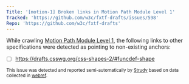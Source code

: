 ```yaml
---
Title: '[motion-1] Broken links in Motion Path Module Level 1'
Tracked: 'https://github.com/w3c/fxtf-drafts/issues/598'
Repo: 'https://github.com/w3c/fxtf-drafts'
---
```


While crawling [Motion Path Module Level 1](https://drafts.fxtf.org/motion-1/), the following links to other specifications were detected as pointing to non-existing anchors:
* [ ] https://drafts.csswg.org/css-shapes-2/#funcdef-shape

<sub>This issue was detected and reported semi-automatically by [Strudy](https://github.com/w3c/strudy/) based on data collected in [webref](https://github.com/w3c/webref/).</sub>

